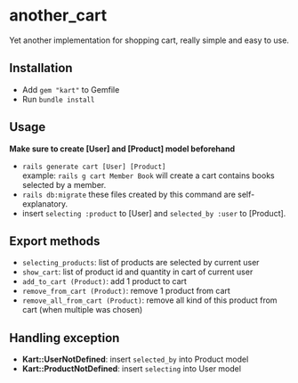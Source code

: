 # another_cart
Yet another implementation for shopping cart, really simple and easy to use.

## Installation
* Add `gem "kart"` to Gemfile
* Run `bundle install`

## Usage
**Make sure to create [User] and [Product] model beforehand**
* `rails generate cart [User] [Product]`\
example: `rails g cart Member Book` will create a cart contains books selected by a member.
* `rails db:migrate`
these files created by this command are self-explanatory.
* insert `selecting :product` to [User] and `selected_by :user` to [Product].

## Export methods
* `selecting_products`: list of products are selected by current user
* `show_cart`: list of product id and quantity in cart of current user
* `add_to_cart (Product)`: add 1 product to cart
* `remove_from_cart (Product)`: remove 1 product from cart
* `remove_all_from_cart (Product)`: remove all kind of this product from cart (when multiple was chosen)

## Handling exception
* **Kart::UserNotDefined**: insert `selected_by` into Product model
* **Kart::ProductNotDefined**: insert `selecting` into User model 
